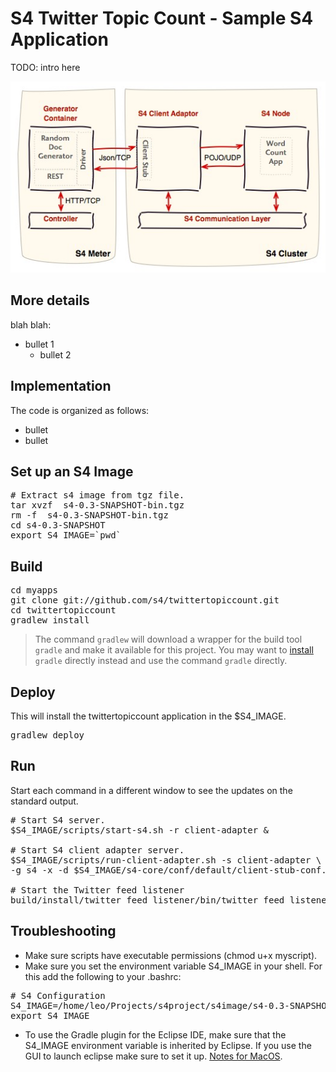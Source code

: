 S4 Twitter Topic Count - Sample S4 Application
==============================================

TODO: intro here

![S4 Twitter Topic Count](https://github.com/leoneu/s4-meter/raw/master/etc/s4-meter.jpg)

More details
--------------------

blah blah:

* bullet 1
  * bullet 2 

Implementation
--------------

The code is organized as follows:

* bullet
* bullet

Set up an S4 Image
------------------

<pre>
# Extract s4 image from tgz file.
tar xvzf  s4-0.3-SNAPSHOT-bin.tgz
rm -f  s4-0.3-SNAPSHOT-bin.tgz
cd s4-0.3-SNAPSHOT
export S4_IMAGE=`pwd`
</pre>

Build
-----

<pre>
cd myapps
git clone git://github.com/s4/twittertopiccount.git
cd twittertopiccount
gradlew install
</pre>

> The command `gradlew` will download a wrapper for the build tool `gradle` and make it available for this project. You may want to [install](http://www.gradle.org/downloads.html) `gradle` directly instead and use the command `gradle` directly.  

Deploy
------

This will install the twittertopiccount application in the $S4_IMAGE.
<pre>
gradlew deploy
</pre>

Run
---

Start each command in a different window to see the updates on the standard output.

<pre>
# Start S4 server.
$S4_IMAGE/scripts/start-s4.sh -r client-adapter &

# Start S4 client adapter server.
$S4_IMAGE/scripts/run-client-adapter.sh -s client-adapter \
-g s4 -x -d $S4_IMAGE/s4-core/conf/default/client-stub-conf.xml &

# Start the Twitter feed listener
build/install/twitter_feed_listener/bin/twitter_feed_listener <your-twitter-user> <your-twitter-password>
</pre>

Troubleshooting
---------------

* Make sure scripts have executable permissions (chmod u+x myscript).
* Make sure you set the environment variable S4_IMAGE in your shell. For this add the following to your .bashrc:

<pre>
# S4 Configuration
S4_IMAGE=/home/leo/Projects/s4project/s4image/s4-0.3-SNAPSHOT
export S4_IMAGE
</pre>

* To use the Gradle plugin for the Eclipse IDE, make sure that the S4_IMAGE environment variable is inherited 
by Eclipse. If you use the GUI to launch eclipse make sure to set it up. 
[Notes for MacOS](http://stackoverflow.com/questions/603785/environment-variables-in-mac-os-x).

